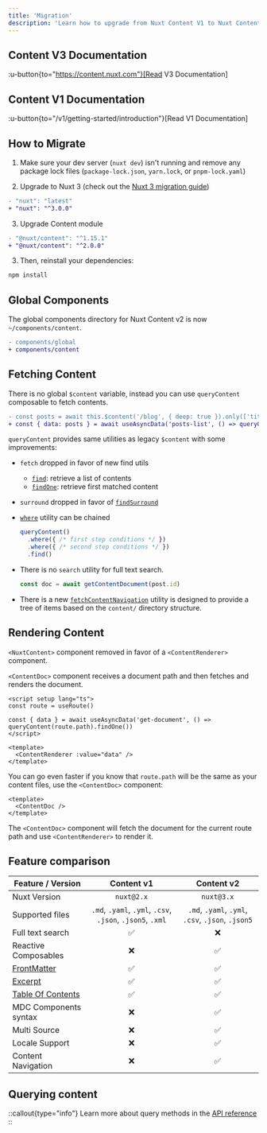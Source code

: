 ```yaml
---
title: 'Migration'
description: 'Learn how to upgrade from Nuxt Content V1 to Nuxt Content V2 or V3 with Nuxt 3.'
---
```


## Content V3 Documentation

:u-button{to="https://content.nuxt.com"}[Read V3 Documentation]


## Content V1 Documentation

:u-button{to="/v1/getting-started/introduction"}[Read V1 Documentation]

## How to Migrate

1. Make sure your dev server (`nuxt dev`) isn't running and remove any package lock files (`package-lock.json`, `yarn.lock`, or `pnpm-lock.yaml`)

2. Upgrade to Nuxt 3 (check out the [Nuxt 3 migration guide](https://nuxt.com/docs/getting-started/upgrade))

```diff
- "nuxt": "latest"
+ "nuxt": "^3.0.0"
```

3. Upgrade Content module

```diff
- "@nuxt/content": "^1.15.1"
+ "@nuxt/content": "^2.0.0"
```

3. Then, reinstall your dependencies:

```bash
npm install
```

## Global Components

The global components directory for Nuxt Content v2 is now `~/components/content`.

```diff
- components/global
+ components/content
```

## Fetching Content

There is no global `$content` variable, instead you can use `queryContent` composable to fetch contents.

```diff
- const posts = await this.$content('/blog', { deep: true }).only(['title']).fetch()
+ const { data: posts } = await useAsyncData('posts-list', () => queryContent('/blog').only(['title']).find())
```

`queryContent` provides same utilities as legacy `$content` with some improvements:

- `fetch` dropped in favor of new find utils
  - [`find`](/composables/query-content#find): retrieve a list of contents
  - [`findOne`](/composables/query-content#findone): retrieve first matched content
- `surround` dropped in favor of [`findSurround`](/composables/query-content#findsurroundpath-options)
- [`where`](/composables/query-content#wherequery) utility can be chained

  ```ts
  queryContent()
    .where({ /* first step conditions */ })
    .where({ /* second step conditions */ })
    .find()
  ```

- There is no `search` utility for full text search.

  ```js
  const doc = await getContentDocument(post.id)
  ```

- There is a new [`fetchContentNavigation`](/composables/fetch-content-navigation) utility is designed to provide a tree of items based on the `content/` directory structure.

## Rendering Content

`<NuxtContent>` component removed in favor of a `<ContentRenderer>` component.

`<ContentDoc>` component receives a document path and then fetches and renders the document.

```vue
<script setup lang="ts">
const route = useRoute()

const { data } = await useAsyncData('get-document', () => queryContent(route.path).findOne())
</script>

<template>
  <ContentRenderer :value="data" />
</template>
```

You can go even faster if you know that `route.path` will be the same as your content files, use the `<ContentDoc>` component:

```vue
<template>
  <ContentDoc />
</template>
```

The `<ContentDoc>` component will fetch the document for the current route path and use `<ContentRenderer>` to render it.

## Feature comparison

| Feature / Version                                   |                         Content v1                         |                     Content v2                    |
| --------------------------------------------------- | :--------------------------------------------------------: | :-----------------------------------------------: |
| Nuxt Version                                        |                         `nuxt@2.x`                         |                     `nuxt@3.x`                    |
| Supported files                                     |  `.md`, `.yaml`, `.yml`, `.csv`, `.json`, `.json5`, `.xml` | `.md`, `.yaml`, `.yml`, `.csv`, `.json`, `.json5` |
| Full text search                                    |                             ✅                             |                         ❌                        |
| Reactive Composables                                |                             ❌                             |                         ✅                        |
| [FrontMatter](/usage/markdown#front-matter) |                             ✅                             |                         ✅                        |
| [Excerpt](/v1/getting-started/writing#excerpt)                         |                             ✅                             |                         ✅                        |
| [Table Of Contents](/v1/getting-started/writing#table-of-contents)     |                             ✅                             |                         ✅                        |
| MDC Components syntax                               |                             ❌                             |                         ✅                        |
| Multi Source                                        |                             ❌                             |                         ✅                        |
| Locale Support                                      |                             ❌                             |                         ✅                        |
| Content Navigation                                  |                             ❌                             |                         ✅                        |

## Querying content

::callout{type="info"}
Learn more about query methods in the [API reference](/composables/query-content)
::
